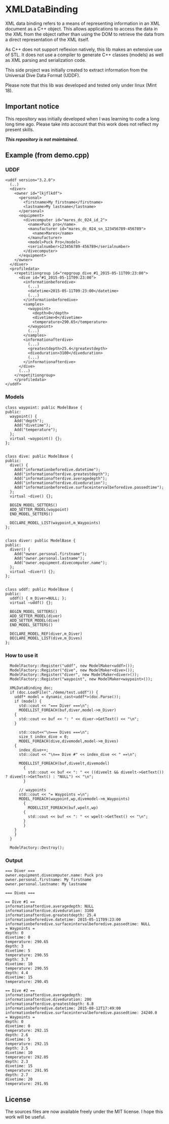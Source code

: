 # XMLDataBinding

XML data binding refers to a means of representing information in an XML document as a C++ object. This allows applications to access the data in the XML from the object rather than using the DOM to retrieve the data from a direct representation of the XML itself.

As C++ does not support reflexion natively, this lib makes an extensive use of STL. It does not use a compiler to generate C++ classes (models) as well as XML parsing and serialization code.

This side project was initially created to extract information from the Universal Dive Data Format (UDDF).

Please note that this lib was developed and tested only under linux (Mint 18).

## Important notice

This repository was initially developed when I was learning to code a long long time ago. Please take into account that this work does not reflect my present skills.

**_This repository is not maintained._**

## Example (from demo.cpp)
### UDDF
```
<uddf version="3.2.0">
  (..)
  <diver>
    <owner id="lkjflkdf">
      <personal>
        <firstname>My firstname</firstname>
        <lastname>My lastname</lastname>
      </personal>
      <equipment>
        <divecomputer id="mares_dc_024_id_2">
          <name>Puck pro</name>
          <manufacturer id="mares_dc_024_sn_123456789-456789">
            <name>Mares</name>
          </manufacturer>
          <model>Puck Pro</model>
          <serialnumber>123456789-456789</serialnumber>
        </divecomputer>
      </equipment>
    </owner>
  </diver>
  <profiledata>
    <repetitiongroup id="repgroup_dive_#1_2015-05-11T09:23:00">
      <dive id="#1_2015-05-11T09:23:00">
        <informationbeforedive>
          (...)
          <datetime>2015-05-11T09:23:00</datetime>
          (...)
        </informationbeforedive>
        <samples>
          <waypoint>
            <depth>0</depth>
            <divetime>0</divetime>
            <temperature>290.65</temperature>
          </waypoint>
          (...)
        </samples>
        <informationafterdive>
          (...)
          <greatestdepth>25.4</greatestdepth>
          <diveduration>3100</diveduration>
          (...)
        </informationafterdive>
      </dive>
      (...)
    </repetitiongroup>
    </profiledata>
</uddf>
```

### Models
```
class waypoint: public ModelBase {
public:
  waypoint() {
    Add("depth");
    Add("divetime");
    Add("temperature");
  };
  virtual ~waypoint() {};
};


class dive: public ModelBase {
public:
  dive() {
    Add("informationbeforedive.datetime");
    Add("informationafterdive.greatestdepth");
    Add("informationafterdive.averagedepth");
    Add("informationafterdive.diveduration");
    Add("informationbeforedive.surfaceintervalbeforedive.passedtime");
  };
  virtual ~dive() {};
  
  BEGIN_MODEL_SETTERS()
  ADD_SETTER_MODEL(waypoint)
  END_MODEL_SETTERS()

  DECLARE_MODEL_LIST(waypoint,m_Waypoints)
};


class diver: public ModelBase {
public:
  diver() {
    Add("owner.personal.firstname");
    Add("owner.personal.lastname");
    Add("owner.equipment.divecomputer.name");
  };
  virtual ~diver() {};
};


class uddf: public ModelBase {
public:
  uddf() { m_Diver=NULL; };
  virtual ~uddf() {};

  BEGIN_MODEL_SETTERS()
  ADD_SETTER_MODEL(diver)
  ADD_SETTER_MODEL(dive)
  END_MODEL_SETTERS()

  DECLARE_MODEL_REF(diver,m_Diver)
  DECLARE_MODEL_LIST(dive,m_Dives)
};
```

### How to use it
```
  ModelFactory::Register("uddf", new ModelMaker<uddf>());
  ModelFactory::Register("dive", new ModelMaker<dive>());
  ModelFactory::Register("diver", new ModelMaker<diver>());
  ModelFactory::Register("waypoint", new ModelMaker<waypoint>());

  XMLDataBinding doc;
  if (doc.LoadFile("./demo/test.uddf")) {
    uddf* model = dynamic_cast<uddf*>(doc.Parse());
    if (model) {
      std::cout << "=== Diver ===\n";
      MODELLIST_FOREACH(buf,diver,model->m_Diver)
	{
	  std::cout << buf << ": " << diver->GetText() << "\n";
	}

      std::cout<<"\n=== Dives ===\n";
      size_t index_dive = 0;
      MODEL_FOREACH(dive,divemodel,model->m_Dives)
	{
	  index_dive++;
	  std::cout << "\n== Dive #" << index_dive << " ==\n";

	  MODELLIST_FOREACH(buf,diveelt,divemodel)
	    {
	      std::cout << buf << ": " << ((diveelt && diveelt->GetText()) ? diveelt->GetText() : "NULL") << "\n";
	    }

	  // waypoints
	  std::cout << "= Waypoints =\n";
	  MODEL_FOREACH(waypoint,wp,divemodel->m_Waypoints)
	    {
	      MODELLIST_FOREACH(buf,wpelt,wp)
		{
		  std::cout << buf << ": " << wpelt->GetText() << "\n";
		}
	    }
	}
    }
  }

  ModelFactory::Destroy();
```
### Output
```
=== Diver ===
owner.equipment.divecomputer.name: Puck pro
owner.personal.firstname: My firstname
owner.personal.lastname: My lastname

=== Dives ===

== Dive #1 ==
informationafterdive.averagedepth: NULL
informationafterdive.diveduration: 3100
informationafterdive.greatestdepth: 25.4
informationbeforedive.datetime: 2015-05-11T09:23:00
informationbeforedive.surfaceintervalbeforedive.passedtime: NULL
= Waypoints =
depth: 0
divetime: 0
temperature: 290.65
depth: 3
divetime: 5
temperature: 290.55
depth: 3.7
divetime: 10
temperature: 290.55
depth: 4.4
divetime: 15
temperature: 290.45

== Dive #2 ==
informationafterdive.averagedepth: 
informationafterdive.diveduration: 200
informationafterdive.greatestdepth: 6.8
informationbeforedive.datetime: 2015-08-12T17:49:00
informationbeforedive.surfaceintervalbeforedive.passedtime: 24240.0
= Waypoints =
depth: 0
divetime: 0
temperature: 292.15
depth: 2.6
divetime: 5
temperature: 292.15
depth: 2.5
divetime: 10
temperature: 292.05
depth: 2.3
divetime: 15
temperature: 291.95
depth: 2.7
divetime: 20
temperature: 291.95
```

## License
The sources files are now available freely under the MIT license. I hope this work will be useful.
